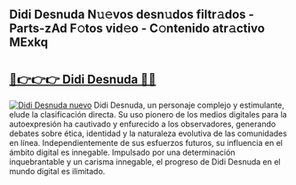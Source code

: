 ## Didi Desnuda N𝚞𝚎vos desn𝚞dos filtr𝚊dos - Parts-zAd F𝚘tos vid𝚎o - C𝚘ntenido atr𝚊ctivo MExkq

# <h2><a href="http://mb0cuu.tromn.icu/?c=Didi+Desnuda">🔗👉👉👉 Didi Desnuda 🔗🔗</a></h2>

[![Didi Desnuda nuevo](https://i.imgur.com/pEAQMta.gif)](http://mb0cuu.tromn.icu/?c=Didi+Desnuda)
Didi Desnuda, un personaje complejo y estimulante, elude la clasificación directa. Su uso pionero de los medios digitales para la autoexpresión ha cautivado y enfurecido a los observadores, generando debates sobre ética, identidad y la naturaleza evolutiva de las comunidades en línea. Independientemente de sus esfuerzos futuros, su influencia en el ámbito digital es innegable. Impulsado por una determinación inquebrantable y un carisma innegable, el progreso de Didi Desnuda en el mundo digital es ilimitado.
